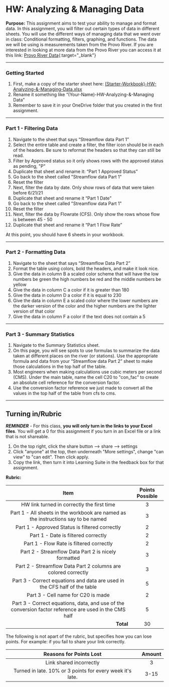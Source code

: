 #  HW: Analyzing & Managing Data

**Purpose:** This assignment aims to test your ability to manage and format data. In this assignment, you will filter out certain types of data in different sheets. You will use the different ways of managing data that we went over in class: Conditional formatting, filters, graphing, and functions. The data we will be using is measurements taken from the Provo River. If you are interested in looking at more data from the Provo River you can access it at this link:
[Provo River Data](https://waterdata.usgs.gov/monitoring-location/10163000/#parameterCode=00065&period=P7D){:target="_blank"}

---

### Getting Started
1. First, make a copy of the starter sheet here: 
   [(Starter-Workbook)-HW-Analyzing-&-Managing-Data.xlsx](%28Starter-Workbook%29-HW-Analyzing-%26-Managing-Data.xlsx)
2. Rename it something like “(Your-Name)-HW-Analyzing-&-Managing Data”
3. Remember to save it in your OneDrive folder that you created in the first assignment.

---

### Part 1 - Filtering Data

1. Navigate to the sheet that says “Streamflow data Part 1”
2. Select the entire table and create a filter, the filter icon should be in each of the headers. Be sure to reformat the headers so that they can still be read.
3. Filter by Approved status so it only shows rows with the approved status as pending, "P"
4. Duplicate that sheet and rename it: “Part 1 Approved Status”
5. Go back to the sheet called "Streamflow data Part 1"
6. Reset the filter
7. Next, filter the data by date. Only show rows of data that were taken before 6/21/21
8. Duplicate that sheet and rename it “Part 1 Date”
9. Go back to the sheet called "Streamflow data Part 1"
10. Reset the filter
11. Next, filter the data by Flowrate (CFS). Only show the rows whose flow is between 45 - 50
12. Duplicate that sheet and rename it “Part 1 Flow Rate”

At this point, you should have 6 sheets in your workbook.

---

### Part 2 - Formatting Data

1. Navigate to the sheet that says “Streamflow Data Part 2”
2. Format the table using colors, bold the headers, and make it look nice.
3. Give the data in column B a scaled color scheme that will have the low numbers be green the high numbers be red and the middle numbers be yellow
4. Give the data in column C a color if it is greater than 180
5. Give the data in column D a color if it is equal to 230
6. Give the data in column E a scaled color where the lower numbers are the darker version of the color and the higher numbers are the lighter version of that color
7. Give the data in column F a color if the text does not contain a 5

---

### Part 3 - Summary Statistics

1. Navigate to the Summary Statistics sheet.
2. On this page, you will see spots to use formulas to summarize the data taken at different places on the river (or stations). Use the appropriate formula and data from your “Streamflow data Part 2” sheet to make those calculations in the top half of the table.
3. Most engineers when making calculations use cubic meters per second (CMS). Under the main table, name the cell C20 to "con_fac" to create an absolute cell reference for the conversion factor.
4. Use the conversion factor reference we just made to convert all the values in the top half of the table from cfs to cms.

---

## Turning in/Rubric

**_REMINDER_** - For this class, **you will only turn in the links to your Excel files**. You will get a 0 for this assignment if you turn in an Excel file or a link that is not shareable. 

1. On the top right, click the share button --> share --> settings
2. Click "anyone" at the top, then underneath "More settings", change "can view" to "can edit". Then click apply. 
3. Copy the link, then turn it into Learning Suite in the feedback box for that assignment.

**Rubric:**

|                                                 Item                                                  | Points Possible |
|:-----------------------------------------------------------------------------------------------------:|:---------------:|
|                              HW link turned in correctly the first time                               |        3        |
|           Part 1 - All sheets in the workbook are named as the instructions say to be named           |        3        |
|                            Part 1 - Approved Status is filtered correctly                             |        2        |
|                                 Part 1 - Date  is filtered correctly                                  |        2        |
|                               Part 1 - Flow Rate is filtered correctly                                |        2        |
|                         Part 2 -  Streamflow Data Part 2 is nicely formatted                          |        3        |
|                     Part 2 - Streamflow Data Part 2 columns are colored correctly                     |        3        |
|               Part 3 - Correct equations and data are used in the CFS half of the table               |        5        |
|                                  Part 3 - Cell name for C20 is made                                   |        2        |
| Part 3 - Correct equations, data, and use of the conversion factor reference are used in the CMS half |        5        |
|                            <div style="text-align: right">**Total**</div>                             |       30        |

The following is not apart of the rubric, but specifies how you can lose points. For example: if you fail to share your link correctly.

|                **Reasons for Points Lost**                | **Amount** |  
|:---------------------------------------------------------:|:----------:|
|                  Link shared incorrectly                  |     3      |
| Turned in late. 10% or 3 points for every week it's late. |    3-15    |

